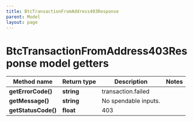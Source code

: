 ```yaml
---
title: BtcTransactionFromAddress403Response
parent: Model
layout: page
---
```


# BtcTransactionFromAddress403Response model getters

Method name | Return type | Description | Notes
------------ | ------------- | ------------- | -------------
**getErrorCode()** | **string** | transaction.failed |
**getMessage()** | **string** | No spendable inputs. |
**getStatusCode()** | **float** | 403 |

